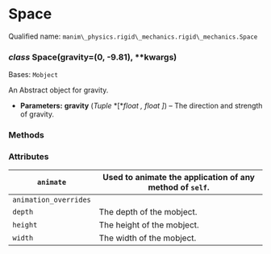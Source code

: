 # Space

Qualified name: `manim\_physics.rigid\_mechanics.rigid\_mechanics.Space`

### *class* Space(gravity=(0, -9.81), \*\*kwargs)

Bases: `Mobject`

An Abstract object for gravity.

* **Parameters:**
  **gravity** (*Tuple* *[**float* *,* *float* *]*) – The direction and strength of gravity.

### Methods

### Attributes

| `animate`             | Used to animate the application of any method of `self`.   |
|-----------------------|------------------------------------------------------------|
| `animation_overrides` |                                                            |
| `depth`               | The depth of the mobject.                                  |
| `height`              | The height of the mobject.                                 |
| `width`               | The width of the mobject.                                  |
